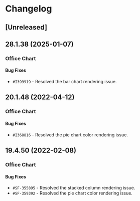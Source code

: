 # Changelog

## [Unreleased]

## 28.1.38 (2025-01-07)

### Office Chart

#### Bug Fixes

- `#I399919` - Resolved the bar chart rendering issue.

## 20.1.48 (2022-04-12)

### Office Chart

#### Bug Fixes

- `#I368816` - Resolved the pie chart color rendering issue.

## 19.4.50 (2022-02-08)

### Office Chart

#### Bug Fixes

- `#SF-355895` - Resolved the stacked column rendering issue.
- `#SF-359392` - Resolved the pie chart color rendering issue.